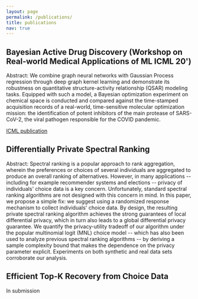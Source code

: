 ```yaml
---
layout: page
permalink: /publications/
title: publications
nav: true
---
```


## Bayesian Active Drug Discovery (Workshop on Real-world Medical Applications of ML ICML 20')

Abstract: We combine graph neural networks with Gaussian Process regression through deep graph kernel learning and demonstrate its robustness on quantitative structure-activity relationship (QSAR) modeling tasks. Equipped with such a model, a Bayesian optimization experiment on chemical space is conducted and compared against the time-stamped acquisition records of a real-world, time-sensitive molecular optimization mission: the identification of
potent inhibitors of the main protease of SARS-CoV-2, the viral pathogen responsible for the COVID pandemic.

[ICML publication](https://realworldml.github.io/files/cr/48_BADD_paper_workshop.pdf)

## Differentially Private Spectral Ranking

Abstract: Spectral ranking is a popular approach to rank aggregation, wherein the preferences or choices of several individuals are aggregated to produce an overall ranking of alternatives. However, in many applications -- including for example recommender systems and elections -- privacy of individuals' choice data is a key concern. Unfortunately, standard spectral ranking algorithms are not designed with this concern in mind. In this paper, we propose a simple fix: we suggest using a randomized response mechanism to collect individuals' choice data. By design, the resulting private spectral ranking algorithm achieves the strong guarantees of local differential privacy, which in turn also leads to a global differential privacy guarantee. We quantify the privacy-utility tradeoff of our algorithm under the popular multinomial logit (MNL) choice model -- which has also been used to analyze previous spectral ranking algorithms -- by deriving a sample complexity bound that makes the dependence on the privacy parameter explicit. 
Experiments on both synthetic and real data sets corroborate our analysis. 


## Efficient Top-K Recovery from Choice Data

In submission